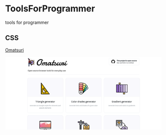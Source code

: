 # ToolsForProgrammer
 tools for programmer


## CSS
[Omatsuri](https://omatsuri.app/)

<p align ="center">
  <img src="https://raw.githubusercontent.com/zuwannn/ToolsForProgrammer/main/Omatsuri.png" /> 
</p>